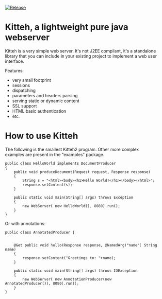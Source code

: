 [![Release](https://jitpack.io/v/msx80/kitteh.svg)](https://jitpack.io/#msx80/kitteh)

Kitteh, a lightweight pure java webserver
==========================================

Kitteh is a very simple web server. It's not J2EE compilant, it's a 
standalone library that you can include in your existing project to
implement a web user interface.

Features:
* very small footprint
* sessions
* dispatching
* parameters and headers parsing
* serving static or dynamic content
* SSL support
* HTML basic authentication
* etc.

How to use Kitteh
==================

The following is the smallest Kitteh2 program. Other more complex examples 
are present in the "examples" package.

    public class HelloWorld implements DocumentProducer
    {
    	public void produceDocument(Request request, Response response)
    	{
    		String s = "<html><body><h1>Hello World!</h1></body></html>";
    		response.setContent(s);
    	}   
    
    	public static void main(String[] args) throws Exception
    	{
    		new WebServer( new HelloWorld(), 8080).run();
    	}
    }

Or with annotations:

    public class AnnotatedProducer {
    
    	
    	@Get public void hello(Response response, @NamedArg("name") String name)
    	{
    		response.setContent("Greetings to: "+name);
    	}
    	
    	public static void main(String[] args) throws IOException
    	{
    		new WebServer( new AnnotationProducer(new AnnotatedProducer()), 8080).run();
    	}
    }
